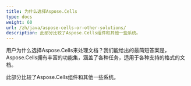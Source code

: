 ```yaml
---
title: 为什么选择Aspose.Cells
type: docs
weight: 60
url: /zh/java/aspose-cells-or-other-solutions/
description: 此部分比较了Aspose.Cells组件和其他一些系统。
---
```


用户为什么选择Aspose.Cells来处理文档？我们能给出的最简短答案是，Aspose.Cells拥有丰富的功能集，涵盖了各种任务，适用于各种支持的格式的文档。

此部分比较了Aspose.Cells组件和其他一些系统。


